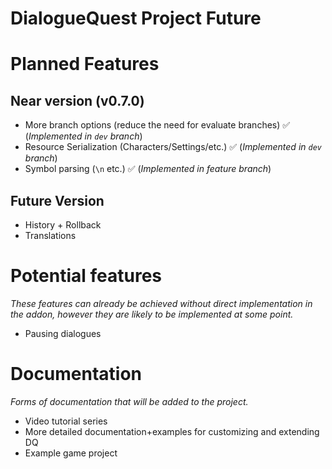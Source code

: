 # DialogueQuest Project Future

# Planned Features

## Near version (v0.7.0)

- More branch options (reduce the need for evaluate branches) ✅ (*Implemented in `dev` branch*)
- Resource Serialization (Characters/Settings/etc.) ✅ (*Implemented in `dev` branch*)
- Symbol parsing (`\n` etc.) ✅ (*Implemented in feature branch*)

## Future Version

- History + Rollback
- Translations

# Potential features

*These features can already be achieved without direct implementation in the addon, however they are likely to be implemented at some point.*

- Pausing dialogues
 
# Documentation

*Forms of documentation that will be added to the project.*

- Video tutorial series
- More detailed documentation+examples for customizing and extending DQ
- Example game project

